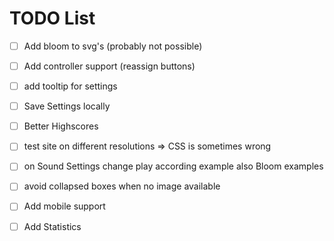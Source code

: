 # TODO List

- [ ] Add bloom to svg's (probably not possible)
- [ ] Add controller support (reassign buttons)
- [ ] add tooltip for settings
- [ ] Save Settings locally
- [ ] Better Highscores
- [ ] test site on different resolutions => CSS is sometimes wrong
- [ ] on Sound Settings change play according example also Bloom examples
- [ ] avoid collapsed boxes when no image available
  
- [ ] Add mobile support
- [ ] Add Statistics